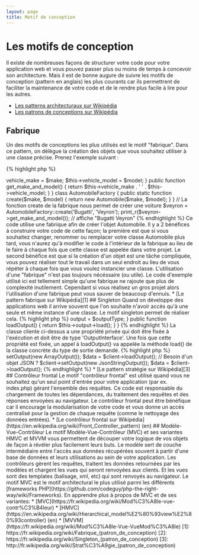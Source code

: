 ```yaml
---
layout: page
title: Motif de conception
---
```


# Les motifs de conception

Il existe de nombreuses façons de structurer votre code pour votre application web et vous pouvez passer plus ou moins 
de temps à concevoir son architecture. Mais il est de bonne augure de suivre les motifs de conception (pattern en 
anglais) les plus courants car ils permettrent de faciliter la maintenance de votre code 
et de le rendre plus facile à lire pour les autres.

* [Les patterns architecturaux sur Wikipédia](https://fr.wikipedia.org/wiki/Patron_d%27architecture)
* [Les patrons de conceptions sur Wikipédia](https://fr.wikipedia.org/wiki/Patron_de_conception)

## Fabrique

Un des motifs de conceptions les plus utilisés est le motif "fabrique". Dans ce pattern, on délègue la création des 
objets que vous souhaitez utiliser à une classe précise. Prenez l'exemple suivant :

{% highlight php %}
<?php
class Automobile
{
    private $vehicle_make;
    private $vehicle_model;

    public function __construct($make, $model)
    {
        $this->vehicle_make = $make;
        $this->vehicle_model = $model;
    }

    public function get_make_and_model()
    {
        return $this->vehicle_make . ' ' . $this->vehicle_model;
    }
}

class AutomobileFactory
{
    public static function create($make, $model)
    {
        return new Automobile($make, $model);
    }
}

// La fonction create de la fabrique nous permet de créer une voiture
$veyron = AutomobileFactory::create('Bugatti', 'Veyron');

print_r($veyron->get_make_and_model()); // affiche "Bugatti Veyron"
{% endhighlight %}

Ce code utilise une fabrique afin de créer l'objet Automobile. Il y a 2 bénéfices à construire votre code de cette 
façon; la première est que si vous souhaitez changer, renommer ou remplacer votre classe Automobile plus tard, vous 
n'aurez qu'à modifier le code à l'intérieur de la fabrique au lieu de le faire à chaque fois que cette classe est 
appelée dans votre projet. Le second bénéfice est que si la création d'un objet est une tâche compliquée, vous pouvez 
réaliser tout le travail dans un seul endroit au lieu de vous répéter à chaque fois que vous voulez instancier une 
classe.

L'utilisation d'une "fabrique" n'est pas toujours nécéssaire (ou utile). Le code d'exemple utilisé ici est tellement 
simple qu'une fabrique ne rajoute que plus de complexité inutilement. Cependant si vous réalisez un gros projet alors 
l'utilisation d'une fabrique peut vous sauver de beaucoup d'ennuis.

* [Le pattern fabrique sur Wikipédia][1]

## Singleton

Quand on développe des applications web il arrive souvent que l'on souhaite n'avoir accès qu'à une seule et même 
instance d'une classe. Le motif singleton permet de réaliser cela.

{% highlight php %}
<?php
class Singleton
{
    /**
     * Retourne l'instance *Singleton* de cette classe.
     *
     * @staticvar Singleton $instance L'instance *Singleton* de la classe.
     *
     * @return Singleton L'instance *Singleton*.
     */
    public static function getInstance()
    {
        static $instance = null;
        if (null === $instance) {
            $instance = new static();
        }

        return $instance;
    }

    /**
     * Constructeur non publique afin d'éviter la création d'une nouvelle instance du *Singleton* via l'opérateur `new`
     */
    protected function __construct()
    {
    }

    /**
     * La méthode clone est privée afin d'empêcher le clonage de l'instance *Singleton*.
     *
     * @return void
     */
    private function __clone()
    {
    }

    /**
     * La méthode de désérialisation est privée afin d'empêcher le clonage de l'instance *Singleton*.
     *
     * @return void
     */
    private function __wakeup()
    {
    }
}

class SingletonChild extends Singleton
{
}

$obj = Singleton::getInstance();
var_dump($obj === Singleton::getInstance());             // bool(true)

$anotherObj = SingletonChild::getInstance();
var_dump($anotherObj === Singleton::getInstance());      // bool(false)

var_dump($anotherObj === SingletonChild::getInstance()); // bool(true)
{% endhighlight %}

Le code ci-dessus implémente le motif singleton en utilisant une 
[variable *statique*](http://php.net/language.variables.scope#language.variables.scope.static) et la methode statique 
`getInstance()`.
Notez ceci:

* Le constructeur [`__construct`](http://php.net/language.oop5.decon#object.construct) est déclaré en tant que méthode 
"protected" afin d'éviter la création d'une nouvelle instance en utilisant l'opérateur `new`.
* La méthode magique [`__clone`](http://php.net/language.oop5.cloning#object.clone) est déclarée privée afin d'éviter 
le clonage d'une instance de cette classe via l'opérateur [`clone`](http://php.net/language.oop5.cloning).
* La méthode magique [`__wakeup`](http://php.net/language.oop5.magic#object.wakeup) est déclarée privée afin d'éviter 
la désérialisation d'une instance de cette classe 
via la fonction globale [`unserialize()`](http://php.net/function.unserialize).
* Une nouvelle instance est créée via [liaison dynamique](http://php.net/language.oop5.late-static-bindings) dans la 
méthode de création statique `getInstance()` via le mot-clé `static`.
Cela permet d'hériter de la classe `Singleton` dans l'exemple.

Le motif Singleton est utile quand on a besoin de s'assurer que seule une instance de classe est requise pour 
l'ensemble du cycle de vie d'une application web. Cela arrive typiquement lorsque l'on a des objets globaux (tel 
qu'une classe de configuration par ex.) ou une ressource partagée (comme un file d'évènement).

Vous devriez faire attention lorsque vous utilisez le motif Singleton étant donné qu'il induit un état global à votre 
application reduisant ainsi sa testabilité. Dans beaucoup de cas, l'injection de dépendances peut (et devrait) être 
utilisé à la place d'un singleton. Utiliser l'injection de dépendance signifie que nous n'introduisons pas de couplage 
inutile dans la conception de notre application car l'objet utilisant une ressource partagée ou globale ne nécéssite 
aucune connaissance de la classe concrète.

* [Le pattern singleton sur Wikipédia][2]

## Stratégie

Avec le motif stratégie vous encapsulez une famille spécifique d'algorithmes permettant à la classe cliente 
responsable de l'instanciation d'un algorithme particulier de ne pas avoir connaissance de son implémentation. 
Il existe différentes variantes du motif stratégie, la plus simple se trouvant ci-dessous:

Ce premier bout de code expose une famille d'algorithmes; vous pourriez avoir besoin d'un tableau sérialisé, d'objets 
JSON ou bien juste d'un tableau de données:
{% highlight php %}
<?php

interface OutputInterface
{
    public function load();
}

class SerializedArrayOutput implements OutputInterface
{
    public function load()
    {
        return serialize($arrayOfData);
    }
}

class JsonStringOutput implements OutputInterface
{
    public function load()
    {
        return json_encode($arrayOfData);
    }
}

class ArrayOutput implements OutputInterface
{
    public function load()
    {
        return $arrayOfData;
    }
}
{% endhighlight %}

En encapuslant les algorithmes ci-dessus vous simplifiez l'utilisation de ce code par d'autres développeurs, ces derniers 
pouvant ajouter de nouveaux types sans affecter le code client.

Vous verrez comment chaque classe de 'sortie' concrète implémente l'interface OutputInterface - cela sert 2 buts, 
premièrement, cela fournit un contrat simple qui doit être respecté par toutes les implémentations. Deuxièmement, en 
implémentant une interface commune vous verrez dans la prochaine section que vous pouvez utiliser le 
[typage objet implicite](http://php.net/manual/fr/language.oop5.typehinting.php) pour vous assurer que le client qui 
est en train d'utiliser ces comportements est du bon type, dans notre cas 'OutputInterface'.

Le prochain bout de code montre comment une classe cliente peut utiliser un des algorithmes et même mieux, fixer le 
comportement requis à l'exécution:
{% highlight php %}
<?php

class SomeClient
{
    private $output;

    public function setOutput(OutputInterface $outputType)
    {
        $this->output = $outputType;
    }

    public function loadOutput()
    {
        return $this->output->load();
    }
}
{% endhighlight %}

La classe cliente ci-dessus a une propriété privée qui doit être fixée à l'exécution et doit être de type 
'OutputInterface'. Une fois que cette propriété est fixée, un appel à loadOutput() va appelée la méthode load() de 
la classe concrète du type de sortie demandé.
{% highlight php %}
<?php

$client = new SomeClient();

// Besoin d'un tableau ?
$client->setOutput(new ArrayOutput());
$data = $client->loadOutput();

// Besoin d'un objet JSON ?
$client->setOutput(new JsonStringOutput());
$data = $client->loadOutput();

{% endhighlight %}

* [Le pattern stratégie sur Wikipédia][3]

## Contrôleur frontal

Le motif "contrôleur frontal" est utilisé quand vous ne souhaitez qu'un seul point d'entrée pour votre application 
(par ex. index.php) gérant l'ensemble des requêtes. Ce code est responsable du chargement de toutes les dépendances, 
du traitement des requêtes et des réponses envoyées au navigateur. Le contrôleur frontal peut être bénéfique car il 
encourage la modularisation de votre code et vous donne un accès centralisé pour la gestion de chaque requête (comme 
le nettoyage des données entrées).

* [Le contrôleur frontal sur Wikipédia](https://en.wikipedia.org/wiki/Front_Controller_pattern) (en)

## Modèle-Vue-Contrôleur

Le motif Modèle-Vue-Contrôleur (MVC) et ses variantes HMVC et MVVM vous permettent de découper votre logique de 
vos objets de façon à révéler plus facilement leurs buts. Le modèle sert de couche intermédiaire entre 
l'accès aux données récupérées souvent à partir d'une base de données et leurs utilisations au sein de votre application.
 Les contrôleurs gèrent les requêtes, traitent les données retournées par les modèles et chargent les vues qui seront 
renvoyées aux clients. Et les vues sont des templates (balisage, xml, etc) qui sont renvoyés au navigateur.

Le motif MVC est le motif architectural le plus utilisé parmi 
les différents [frameworks PHP](https://github.com/codeguy/php-the-right-way/wiki/Frameworks).

En apprendre plus à propos de MVC et de ses variantes:
* [MVC](https://fr.wikipedia.org/wiki/Mod%C3%A8le-vue-contr%C3%B4leur)
* [HMVC](https://en.wikipedia.org/wiki/Hierarchical_model%E2%80%93view%E2%80%93controller) (en)
* [MVVM](https://fr.wikipedia.org/wiki/Mod%C3%A8le-Vue-VueMod%C3%A8le)

[1]: https://fr.wikipedia.org/wiki/Fabrique_(patron_de_conception)
[2]: https://fr.wikipedia.org/wiki/Singleton_(patron_de_conception)
[3]: http://fr.wikipedia.org/wiki/Strat%C3%A9gie_(patron_de_conception)
